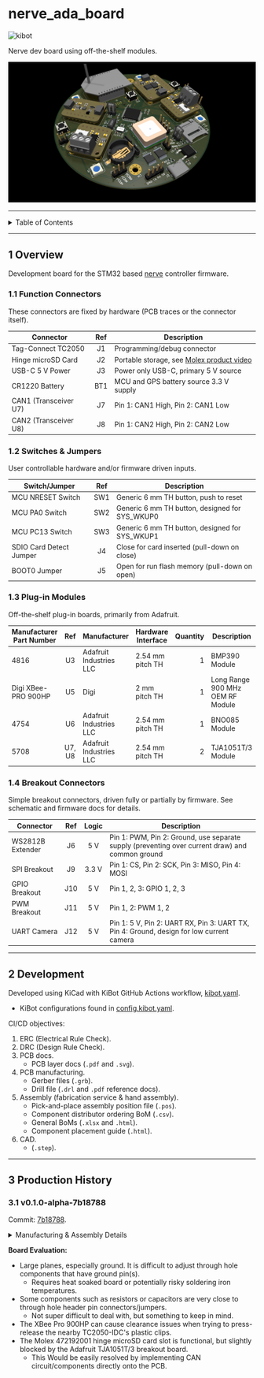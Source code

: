 # nerve_ada_board

![kibot](https://github.com/danielljeon/nerve_ada_board/actions/workflows/kibot.yaml/badge.svg)

Nerve dev board using off-the-shelf modules.

![nerve_ada_board.png](docs/nerve_ada_board.png)

---

<details markdown="1">
  <summary>Table of Contents</summary>

<!-- TOC -->
* [nerve_ada_board](#nerve_ada_board)
  * [1 Overview](#1-overview)
    * [1.1 Function Connectors](#11-function-connectors)
    * [1.2 Switches & Jumpers](#12-switches--jumpers)
    * [1.3 Plug-in Modules](#13-plug-in-modules)
    * [1.4 Breakout Connectors](#14-breakout-connectors)
  * [2 Development](#2-development)
  * [3 Production History](#3-production-history)
    * [3.1 v0.1.0-alpha-7b18788](#31-v010-alpha-7b18788)
<!-- TOC -->

</details>

---

## 1 Overview

Development board for the STM32
based [nerve](https://github.com/danielljeon/nerve) controller firmware.

### 1.1 Function Connectors

These connectors are fixed by hardware (PCB traces or the connector itself).

| Connector             | Ref | Description                                                                    |
|-----------------------|:---:|--------------------------------------------------------------------------------|
| Tag-Connect TC2050    | J1  | Programming/debug connector                                                    |
| Hinge microSD Card    | J2  | Portable storage, see [Molex product video](https://youtu.be/YY2V8z6UK7M?t=95) |
| USB-C 5 V Power       | J3  | Power only USB-C, primary 5 V source                                           |
| CR1220 Battery        | BT1 | MCU and GPS battery source 3.3 V supply                                        |
| CAN1 (Transceiver U7) | J7  | Pin 1: CAN1 High, Pin 2: CAN1 Low                                              |
| CAN2 (Transceiver U8) | J8  | Pin 1: CAN2 High, Pin 2: CAN2 Low                                              |

### 1.2 Switches & Jumpers

User controllable hardware and/or firmware driven inputs.

| Switch/Jumper           | Ref | Description                                    |
|-------------------------|:---:|------------------------------------------------|
| MCU NRESET Switch       | SW1 | Generic 6 mm TH button, push to reset          |
| MCU PA0 Switch          | SW2 | Generic 6 mm TH button, designed for SYS_WKUP0 |
| MCU PC13 Switch         | SW3 | Generic 6 mm TH button, designed for SYS_WKUP1 |
| SDIO Card Detect Jumper | J4  | Close for card inserted (pull-down on close)   |
| BOOT0 Jumper            | J5  | Open for run flash memory (pull-down on open)  |

### 1.3 Plug-in Modules

Off-the-shelf plug-in boards, primarily from Adafruit.

| Manufacturer Part Number |  Ref   | Manufacturer            | Hardware Interface | Quantity | Description                      |
|--------------------------|:------:|-------------------------|--------------------|---------:|----------------------------------|
| 4816                     |   U3   | Adafruit Industries LLC | 2.54 mm pitch TH   |        1 | BMP390 Module                    |
| Digi XBee-PRO 900HP      |   U5   | Digi                    | 2 mm pitch TH      |        1 | Long Range 900 MHz OEM RF Module |
| 4754                     |   U6   | Adafruit Industries LLC | 2.54 mm pitch TH   |        1 | BNO085 Module                    |
| 5708                     | U7, U8 | Adafruit Industries LLC | 2.54 mm pitch TH   |        2 | TJA1051T/3 Module                |

### 1.4 Breakout Connectors

Simple breakout connectors, driven fully or partially by firmware. See schematic
and firmware docs for details.

| Connector        | Ref | Logic | Description                                                                                     |
|------------------|:---:|:-----:|-------------------------------------------------------------------------------------------------|
| WS2812B Extender | J6  |  5 V  | Pin 1: PWM, Pin 2: Ground, use separate supply (preventing over current draw) and common ground |
| SPI Breakout     | J9  | 3.3 V | Pin 1: CS, Pin 2: SCK, Pin 3: MISO, Pin 4: MOSI                                                 |
| GPIO Breakout    | J10 |  5 V  | Pin 1, 2, 3: GPIO 1, 2, 3                                                                       |
| PWM Breakout     | J11 |  5 V  | Pin 1, 2: PWM 1, 2                                                                              |
| UART Camera      | J12 |  5 V  | Pin 1: 5 V, Pin 2: UART RX, Pin 3: UART TX, Pin 4: Ground, design for low current camera        |

---

## 2 Development

Developed using KiCad with KiBot GitHub Actions
workflow, [kibot.yaml](.github/workflows/kibot.yaml).

- KiBot configurations found in [config.kibot.yaml](config.kibot.yaml).

CI/CD objectives:

1. ERC (Electrical Rule Check).
2. DRC (Design Rule Check).
3. PCB docs.
    - PCB layer docs (`.pdf` and `.svg`).
4. PCB manufacturing.
    - Gerber files (`.grb`).
    - Drill file (`.drl` and `.pdf` reference docs).
5. Assembly (fabrication service & hand assembly).
    - Pick-and-place assembly position file (`.pos`).
    - Component distributor ordering BoM (`.csv`).
    - General BoMs (`.xlsx` and `.html`).
    - Component placement guide (`.html`).
6. CAD.
    - (`.step`).

---

## 3 Production History

### 3.1 v0.1.0-alpha-7b18788

Commit: [7b18788](https://github.com/danielljeon/nerve_ada_board/commit/7b187884c03f280627d8443d2d9cc163f4b6956e).

<details markdown="1">
  <summary>Manufacturing & Assembly Details</summary>

**Manufacturing Information:**

Production date: 2024-10-22.

- Manufacturer: JLCPCB.
- Order: PCB, stencil.
- PCB specs (non-default):
    - PCB quantity: 5.
    - Surface Finish: LeadFree HASL.
    - Impedance control stackup: `JLC041611-7628`.
        - Outer Copper Weight: 1 oz.
        - Inner Copper Weight: 1 oz.
- Stencil specs (non-default):
    - Stencil quantity: 1.
    - Custom size: 100 mm x 100 mm (matching PCB dimensions).

**Assembly Information:**

Assembly date: 2024-11-09 to 2024-11-13.

- Assembled PCB quantity: 2.
- Process:
    - Stencil solder paste print by hand & soldering iron.
        - Solder paste: Chip Quik TS391LT `Bi57.6Sn42Ag0.4`.
    - SMD pick-and-place by hand.
    - Reflow with oven.
        - Roughly correct temperatures to solder paste docs.
        - Approximately doubled soak time due to oven limitations.

1. PCB 1 Notes:
    - Components: All placed except for GPS.
    - Damage to though holes for connector J4 mostly on bottom side.
        - First assembly was unsatisfactory.
        - Attempt to remove solder to reassemble header pins resulted in damage
          from aggressive force with the soldering iron.
        - Final result was functional, but the board damage remains on bottom
          side.
            - Suggested correction: heat soak the board, note also left in board
              evaluation section of this writeup.
        - Continuity tests showed no issues after completion.
    - Bridged pins on the U2 (STM32F446RE).
        - Likely too much solder paste and less than ideal definition of the
          printed solder paste.
        - Resolved with flux and reheat with soldering iron as well as use of
          solder wick.
            - Suggested correction: Cleaner swipe of the stencil with less
              solder paste.
2. PCB 2 Notes:
    - Components: All placed.
    - Misplacement of U2 (STM32F446RE).
        - Component shifted seemingly during reflow, some sides of the MCU had
          short or unconnected pins.
        - There was likely too much solder as well as potential misalignment
          during the pick-and-place by hand.
        - Attempts were made to reposition the component.
        - Some solder mask was removed near the pads, however no significant
          functional concerns were visible.
        - In order to limit potential damage to the board or components (
          particularly the expensive GPS module), the component was removed.
        - No pad damage was visible.
        - A replacement component was hand soldered with a soldering iron.
            - Suggested correction: Improve solder paste printing (again) and
              better hand placement. If too much paste was visible retry before
              any reflow. Perhaps, even holding the component in position with
              thin strips of kapton tape.
    - Bridged pins on the U9, U10 (TXB0104QPWRQ1).
        - Same details as U2 on PCB 1 (see above).
    - U4 GPS module solder joints are not visible (pads under component), but a
      continuity test of nets in every combination pair showed no shorts.

</details>


**Board Evaluation:**

- Large planes, especially ground. It is difficult to adjust through hole
  components that have ground pin(s).
    - Requires heat soaked board or potentially risky soldering iron
      temperatures.
- Some components such as resistors or capacitors are very close to through hole
  header pin connectors/jumpers.
    - Not super difficult to deal with, but something to keep in mind.
- The XBee Pro 900HP can cause clearance issues when trying to press-release the
  nearby TC2050-IDC's plastic clips.
- The Molex 472192001 hinge microSD card slot is functional, but slightly
  blocked by the Adafruit TJA1051T/3 breakout board.
    - This Would be easily resolved by implementing CAN circuit/components
      directly onto the PCB.
